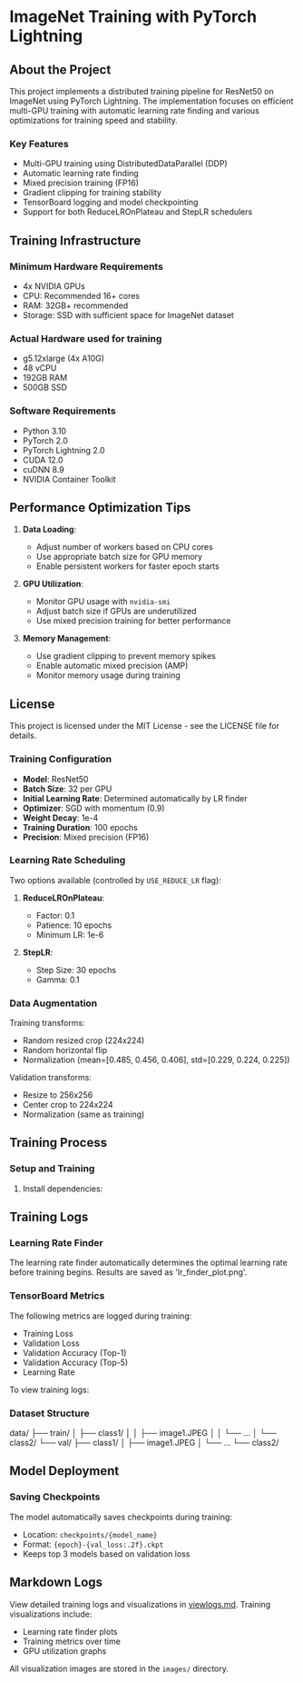 # ImageNet Training with PyTorch Lightning

## About the Project
This project implements a distributed training pipeline for ResNet50 on ImageNet using PyTorch Lightning. The implementation focuses on efficient multi-GPU training with automatic learning rate finding and various optimizations for training speed and stability.

### Key Features
- Multi-GPU training using DistributedDataParallel (DDP)
- Automatic learning rate finding
- Mixed precision training (FP16)
- Gradient clipping for training stability
- TensorBoard logging and model checkpointing
- Support for both ReduceLROnPlateau and StepLR schedulers

## Training Infrastructure

### Minimum Hardware Requirements
- 4x NVIDIA GPUs
- CPU: Recommended 16+ cores
- RAM: 32GB+ recommended
- Storage: SSD with sufficient space for ImageNet dataset

### Actual Hardware used for training
- g5.12xlarge (4x A10G)
- 48 vCPU
- 192GB RAM
- 500GB SSD

### Software Requirements
- Python 3.10
- PyTorch 2.0
- PyTorch Lightning 2.0
- CUDA 12.0
- cuDNN 8.9
- NVIDIA Container Toolkit

## Performance Optimization Tips
1. **Data Loading**:
   - Adjust number of workers based on CPU cores
   - Use appropriate batch size for GPU memory
   - Enable persistent workers for faster epoch starts

2. **GPU Utilization**:
   - Monitor GPU usage with `nvidia-smi`
   - Adjust batch size if GPUs are underutilized
   - Use mixed precision training for better performance

3. **Memory Management**:
   - Use gradient clipping to prevent memory spikes
   - Enable automatic mixed precision (AMP)
   - Monitor memory usage during training

## License
This project is licensed under the MIT License - see the LICENSE file for details. 

### Training Configuration
- **Model**: ResNet50
- **Batch Size**: 32 per GPU
- **Initial Learning Rate**: Determined automatically by LR finder
- **Optimizer**: SGD with momentum (0.9)
- **Weight Decay**: 1e-4
- **Training Duration**: 100 epochs
- **Precision**: Mixed precision (FP16)

### Learning Rate Scheduling
Two options available (controlled by `USE_REDUCE_LR` flag):
1. **ReduceLROnPlateau**:
   - Factor: 0.1
   - Patience: 10 epochs
   - Minimum LR: 1e-6

2. **StepLR**:
   - Step Size: 30 epochs
   - Gamma: 0.1

### Data Augmentation
Training transforms:
- Random resized crop (224x224)
- Random horizontal flip
- Normalization (mean=[0.485, 0.456, 0.406], std=[0.229, 0.224, 0.225])

Validation transforms:
- Resize to 256x256
- Center crop to 224x224
- Normalization (same as training)

## Training Process

### Setup and Training
1. Install dependencies: 
## Training Logs

### Learning Rate Finder
The learning rate finder automatically determines the optimal learning rate before training begins. Results are saved as 'lr_finder_plot.png'.

### TensorBoard Metrics
The following metrics are logged during training:
- Training Loss
- Validation Loss
- Validation Accuracy (Top-1)
- Validation Accuracy (Top-5)
- Learning Rate

To view training logs: 

### Dataset Structure 
data/
├── train/
│ ├── class1/
│ │ ├── image1.JPEG
│ │ └── ...
│ └── class2/
└── val/
├── class1/
│ ├── image1.JPEG
│ └── ...
└── class2/


## Model Deployment

### Saving Checkpoints
The model automatically saves checkpoints during training:
- Location: `checkpoints/{model_name}`
- Format: `{epoch}-{val_loss:.2f}.ckpt`
- Keeps top 3 models based on validation loss

## Markdown Logs
View detailed training logs and visualizations in [viewlogs.md](viewlogs.md). Training visualizations include:
- Learning rate finder plots
- Training metrics over time
- GPU utilization graphs

All visualization images are stored in the `images/` directory. 
